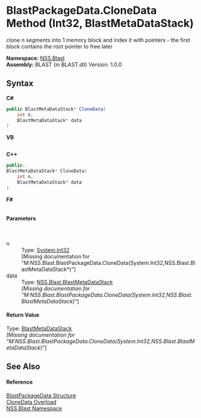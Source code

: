 # BlastPackageData.CloneData Method (Int32, BlastMetaDataStack)
 

clone n segments into 1 memory block and index it with pointers - the first block contains the root pointer to free later

**Namespace:**&nbsp;<a href="88b55311-4a89-0894-e27a-e157e443c7f7.md">NSS.Blast</a><br />**Assembly:**&nbsp;BLAST (in BLAST.dll) Version: 1.0.0

## Syntax

**C#**<br />
``` C#
public BlastMetaDataStack* CloneData(
	int n,
	BlastMetaDataStack* data
)
```

**VB**<br />
``` VB

```

**C++**<br />
``` C++
public:
BlastMetaDataStack* CloneData(
	int n, 
	BlastMetaDataStack* data
)
```

**F#**<br />
``` F#

```


#### Parameters
&nbsp;<dl><dt>n</dt><dd>Type: <a href="https://docs.microsoft.com/dotnet/api/system.int32" target="_blank" rel="noopener noreferrer">System.Int32</a><br />\[Missing <param name="n"/> documentation for "M:NSS.Blast.BlastPackageData.CloneData(System.Int32,NSS.Blast.BlastMetaDataStack*)"\]</dd><dt>data</dt><dd>Type: <a href="77d7e187-319b-74ff-7f94-686db2fbeb22.md">NSS.Blast.BlastMetaDataStack</a>*<br />\[Missing <param name="data"/> documentation for "M:NSS.Blast.BlastPackageData.CloneData(System.Int32,NSS.Blast.BlastMetaDataStack*)"\]</dd></dl>

#### Return Value
Type: <a href="77d7e187-319b-74ff-7f94-686db2fbeb22.md">BlastMetaDataStack</a>*<br />\[Missing <returns> documentation for "M:NSS.Blast.BlastPackageData.CloneData(System.Int32,NSS.Blast.BlastMetaDataStack*)"\]

## See Also


#### Reference
<a href="08d36c75-b5dc-8eaf-5936-daa952653fa2.md">BlastPackageData Structure</a><br /><a href="618e3730-09a3-4586-335f-22eea7084ead.md">CloneData Overload</a><br /><a href="88b55311-4a89-0894-e27a-e157e443c7f7.md">NSS.Blast Namespace</a><br />